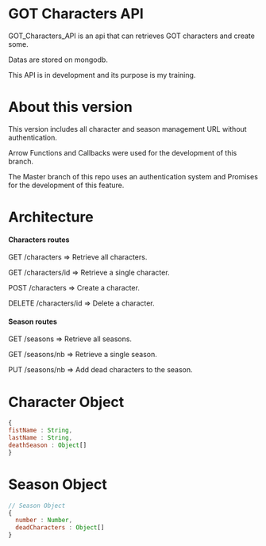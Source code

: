 # GOT Characters API

GOT_Characters_API is an api that can retrieves GOT characters and create some.

Datas are stored on mongodb.

This API is in development and its purpose is my training.

# About this version
This version includes all character and season management URL without
authentication.

Arrow Functions and Callbacks were used for the development of this branch.

The Master branch of this repo uses an authentication system and Promises for
the development of this feature.


# Architecture
#### Characters routes
GET /characters   => Retrieve all characters.

GET /characters/id => Retrieve a single character.

POST /characters => Create a character.

DELETE /characters/id => Delete a character.

#### Season routes
 GET /seasons => Retrieve all seasons.

 GET /seasons/nb => Retrieve a single season.

 PUT /seasons/nb => Add dead characters to the season.

# Character Object

```javascript
{
fistName : String,
lastName : String,
deathSeason : Object[]
}
```
# Season Object
```javascript
// Season Object
{
  number : Number,
  deadCharacters : Object[]
}
```

